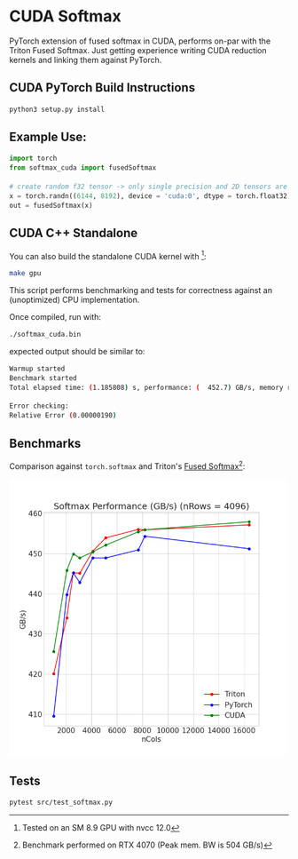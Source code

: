 # CUDA Softmax

PyTorch extension of fused softmax in CUDA, performs on-par with the Triton Fused Softmax. Just getting experience writing CUDA reduction kernels and linking them against PyTorch.

## CUDA PyTorch Build Instructions

```bash
python3 setup.py install
```

## Example Use:

```python
import torch
from softmax_cuda import fusedSoftmax

# create random f32 tensor -> only single precision and 2D tensors are supported!
x = torch.randn((6144, 8192), device = 'cuda:0', dtype = torch.float32)
out = fusedSoftmax(x)
```

## CUDA C++ Standalone

You can also build the standalone CUDA kernel with [^1]:
```bash
make gpu
```
This script performs benchmarking and tests for correctness against an (unoptimized) CPU implementation.

Once compiled, run with:
```bash
./softmax_cuda.bin 
```

expected output should be similar to:
```bash
Warmup started
Benchmark started
Total elapsed time: (1.185808) s, performance: (  452.7) GB/s, memory reads & writes (GB): ( 536.9) 

Error checking:
Relative Error (0.00000190)
```


## Benchmarks

Comparison against `torch.softmax` and Triton's [Fused Softmax](https://triton-lang.org/main/getting-started/tutorials/02-fused-softmax.html#sphx-glr-getting-started-tutorials-02-fused-softmax-py)[^2]:

<img src="imgs/softmax_perf_4096.png" width="500" height="500">

## Tests

```bash
pytest src/test_softmax.py
```

[^1]: Tested on an SM 8.9 GPU with nvcc 12.0
[^2]: Benchmark performed on RTX 4070 (Peak mem. BW is 504 GB/s)